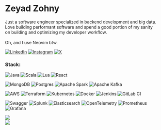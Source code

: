 # Zeyad Zohny
Just a software engineer specialized in backend development and big data. <br>
Love building performant software and spend a good portion of my sanity on building and optimizing my developer workflow. <br><br>
Oh, and I use Neovim btw. <br>

[![LinkedIn](https://img.shields.io/badge/LinkedIn-%230077B5.svg?style=flat-square&logo=linkedin&logoColor=white)](https://linkedin.com/in/zeyadzohny)
[![Instagram](https://img.shields.io/badge/Instagram-%23E4405F.svg?style=flat-square&logo=Instagram&logoColor=white)](https://instagram.com/zeyad_alaaeldiin)
[![X](https://img.shields.io/badge/X-black.svg?style=flat-square&logo=X&logoColor=white)](https://x.com/ZohnyZeyad) 

### Stack:
![Java](https://img.shields.io/badge/java-%23ED8B00.svg?style=flat-square&logo=openjdk&logoColor=white)
![Scala](https://img.shields.io/badge/scala-%23DC322F.svg?style=flat-square&logo=scala&logoColor=white)
![Lua](https://img.shields.io/badge/lua-%232C2D72.svg?style=flat-square&logo=lua&logoColor=white)
![React](https://img.shields.io/badge/react-%2320232a.svg?style=flat-square&logo=react&logoColor=%2361DAFB) <br>

![MongoDB](https://img.shields.io/badge/MongoDB-%234ea94b.svg?style=flat-square&logo=mongodb&logoColor=white)
![Postgres](https://img.shields.io/badge/postgres-%23316192.svg?style=flat-square&logo=postgresql&logoColor=white)
![Apache Spark](https://img.shields.io/badge/Apache%20Spark-FDEE21?style=flat-square&logo=apachespark&logoColor=black)
![Apache Kafka](https://img.shields.io/badge/Apache%20Kafka-000?style=flat-square&logo=apachekafka) <br>

![AWS](https://img.shields.io/badge/AWS-%23FF9900.svg?style=flat-square&logo=amazon-aws&logoColor=white)
![Terraform](https://img.shields.io/badge/terraform-%235835CC.svg?style=flat-square&logo=terraform&logoColor=white)
![Kubernetes](https://img.shields.io/badge/kubernetes-%23326ce5.svg?style=flat-square&logo=kubernetes&logoColor=white)
![Docker](https://img.shields.io/badge/docker-%230db7ed.svg?style=flat-square&logo=docker&logoColor=white)
![Jenkins](https://img.shields.io/badge/jenkins-%232C5263.svg?style=flat-square&logo=jenkins&logoColor=white)
![GitLab CI](https://img.shields.io/badge/gitlab%20CI-%23181717.svg?style=flat-square&logo=gitlab&logoColor=white) <br>

![Swagger](https://img.shields.io/badge/-Swagger-%23Clojure?style=flat-square&logo=swagger&logoColor=white)
![Splunk](https://img.shields.io/badge/splunk-%23000000.svg?style=flat-square&logo=splunk&logoColor=white)
![Elasticsearch](https://img.shields.io/badge/elasticsearch-%230377CC.svg?style=flat-square&logo=elasticsearch&logoColor=white)
![OpenTelemetry](https://img.shields.io/badge/OpenTelemetry-FFFFFF?&style=flat-square&logo=opentelemetry&logoColor=black)
![Prometheus](https://img.shields.io/badge/Prometheus-E6522C?style=flat-square&logo=Prometheus&logoColor=white)
![Grafana](https://img.shields.io/badge/grafana-%23F46800.svg?style=flat-square&logo=grafana&logoColor=white) <br>

![](https://github-readme-stats.vercel.app/api/top-langs/?username=ZohnyZeyad&theme=tokyonight&hide_border=false&include_all_commits=true&count_private=true&layout=compact) <br>
![](https://github-readme-streak-stats.herokuapp.com/?user=ZohnyZeyad&theme=tokyonight&hide_border=false)
